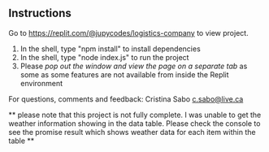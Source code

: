 ## Instructions

Go to https://replit.com/@jupycodes/logistics-company to view project.

1. In the shell, type "npm install" to install dependencies
2. In the shell, type "node index.js" to run the project
3. Please *pop out the window and view the page on a separate tab* as some  as some features are not available from inside the Replit environment

For questions, comments and feedback:
Cristina Sabo
c.sabo@live.ca

** please note that this project is not fully complete. I was unable to get the weather information showing in the data table. Please check the console to see the promise result which shows weather data for each item within the table **